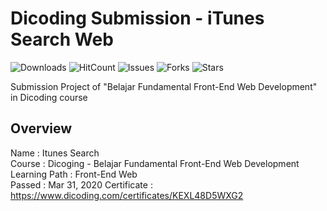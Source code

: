 # Dicoding Submission - iTunes Search Web

![Downloads](https://img.shields.io/github/downloads/dedysteady/Dicoding_iTunes_Search_Web/total)
![HitCount](https://hits.dwyl.com/dedysteady/Dicoding_iTunes_Search_Web.svg?style=flat&show=unique)
![Issues](https://img.shields.io/github/issues/dedysteady/Dicoding_iTunes_Search_Web)
![Forks](https://img.shields.io/github/forks/dedysteady/Dicoding_iTunes_Search_Web)
![Stars](https://img.shields.io/github/stars/dedysteady/Dicoding_iTunes_Search_Web)

Submission Project of "Belajar Fundamental Front-End Web Development" in Dicoding course

## Overview
Name          : Itunes Search <br>
Course        : Dicoging - Belajar Fundamental Front-End Web Development <br>
Learning Path : Front-End Web <br>
Passed        : Mar 31, 2020
Certificate   : https://www.dicoding.com/certificates/KEXL48D5WXG2 <br>

